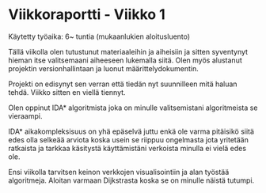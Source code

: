 # Viikkoraportti - Viikko 1

Käytetty työaika: 6~ tuntia (mukaanlukien aloitusluento)

Tällä viikolla olen tutustunut materiaaleihin ja aiheisiin ja sitten syventynyt hieman itse valitsemaani aiheeseen lukemalla siitä. Olen myös alustanut projektin versionhallintaan ja luonut määrittelydokumentin.

Projekti on edisynyt sen verran että tiedän nyt suunnilleen mitä haluan tehdä. Viikko sitten en viellä tiennyt. 

Olen oppinut IDA* algoritmista joka on minulle valitsemistani algoritmeista se vieraampi.

IDA* aikakompleksisuus on yhä epäselvä juttu enkä ole varma pitäisikö siitä edes olla selkeää arviota koska usein se riippuu ongelmasta jota yritetään ratkaista ja tarkkaa käsitystä käyttämistäni verkoista minulla ei vielä edes ole. 

Ensi viikolla tarvitsen keinon verkkojen visualisointiin ja alan työstää algoritmeja. Aloitan varmaan Dijkstrasta koska se on minulle näistä tutumpi.
